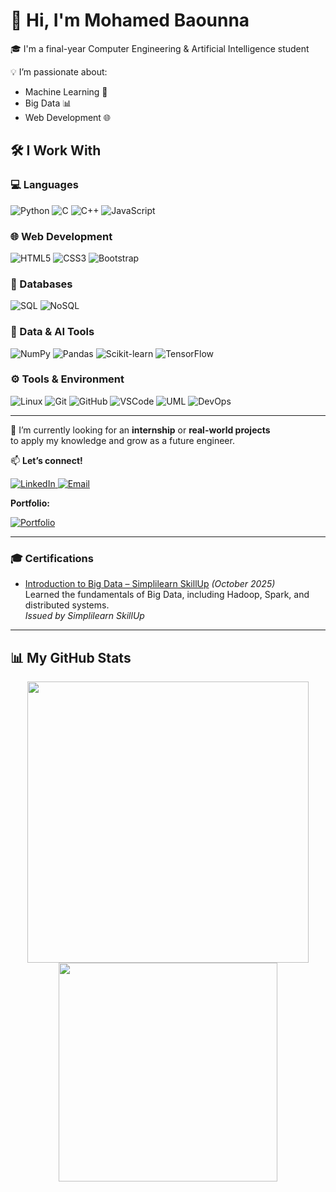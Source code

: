 # 👋 Hi, I'm Mohamed Baounna

🎓 I'm a final-year Computer Engineering & Artificial Intelligence student  


💡 I’m passionate about:
- Machine Learning 🤖
- Big Data 📊
- Web Development 🌐

## 🛠️ I Work With
### 💻 Languages
![Python](https://img.shields.io/badge/-Python-3776AB?style=flat&logo=python&logoColor=white)
![C](https://img.shields.io/badge/-C-00599C?style=flat&logo=c&logoColor=white)
![C++](https://img.shields.io/badge/-C++-00599C?style=flat&logo=cplusplus&logoColor=white)
![JavaScript](https://img.shields.io/badge/-JavaScript-F7DF1E?style=flat&logo=javascript&logoColor=black)
### 🌐 Web Development
![HTML5](https://img.shields.io/badge/-HTML5-E34F26?style=flat&logo=html5&logoColor=white)
![CSS3](https://img.shields.io/badge/-CSS3-1572B6?style=flat&logo=css3&logoColor=white)
![Bootstrap](https://img.shields.io/badge/-Bootstrap-7952B3?style=flat&logo=bootstrap&logoColor=white)
### 🧠 Databases
![SQL](https://img.shields.io/badge/-SQL-003B57?style=flat&logo=database&logoColor=white)
![NoSQL](https://img.shields.io/badge/-NoSQL-4DB33D?style=flat&logo=mongodb&logoColor=white)
### 🤖 Data & AI Tools
![NumPy](https://img.shields.io/badge/-NumPy-013243?style=flat&logo=numpy&logoColor=white)
![Pandas](https://img.shields.io/badge/-Pandas-150458?style=flat&logo=pandas)
![Scikit-learn](https://img.shields.io/badge/-Scikit--learn-F7931E?style=flat&logo=scikit-learn&logoColor=white)
![TensorFlow](https://img.shields.io/badge/-TensorFlow-FF6F00?style=flat&logo=tensorflow&logoColor=white)
### ⚙️ Tools & Environment
![Linux](https://img.shields.io/badge/-Linux-FCC624?style=flat&logo=linux&logoColor=black)
![Git](https://img.shields.io/badge/-Git-F05032?style=flat&logo=git&logoColor=white)
![GitHub](https://img.shields.io/badge/-GitHub-181717?style=flat&logo=github)
![VSCode](https://img.shields.io/badge/-VS%20Code-007ACC?style=flat&logo=visual-studio-code&logoColor=white)
![UML](https://img.shields.io/badge/-UML-8E44AD?style=flat)
![DevOps](https://img.shields.io/badge/-DevOps-0A66C2?style=flat&logo=azure-devops&logoColor=white)

---




🚀 I’m currently looking for an **internship** or **real-world projects**  
to apply my knowledge and grow as a future engineer.

📫 **Let’s connect!**

<a href="https://linkedin.com/in/mohamed-baounna-135b5036a" target="_blank">
    <img src="https://img.shields.io/badge/-LinkedIn-0077B5?style=for-the-badge&logo=linkedin&logoColor=white" alt="LinkedIn"/>
  </a>
  <a href="mailto:bna.mohamed.511@gmail.com">
    <img src="https://img.shields.io/badge/-Email-D14836?style=for-the-badge&logo=gmail&logoColor=white" alt="Email"/>
  </a>
  
<p><strong>Portfolio: </p></strong>
 <a href="https://portfolio-baounna.vercel.app" target="_blank">
    <img src="https://img.shields.io/badge/-🌐%20Portfolio-0A66C2?style=for-the-badge&logo=google-chrome&logoColor=white" alt="Portfolio"/>
  </a>

- ---

### 🎓 Certifications

- [Introduction to Big Data – Simplilearn SkillUp](https://simpli-web.app.link/e/AN8vWzmbuXb) *(October 2025)*  
  Learned the fundamentals of Big Data, including Hadoop, Spark, and distributed systems.  
  *Issued by Simplilearn SkillUp*

- ---

## 📊 My GitHub Stats  

<p align="center">
  <a href="https://github.com/Baounna">
    <img src="https://github-readme-stats.vercel.app/api?username=Baounna&show_icons=true&theme=radical&hide_border=false&bg_color=0D1117" width="450" />
  </a>
  <a href="https://github.com/Baounna">
    <img src="https://github-readme-stats.vercel.app/api/top-langs/?username=Baounna&layout=compact&theme=radical&hide_border=false&bg_color=0D1117" width="350" />
  </a>
</p>


